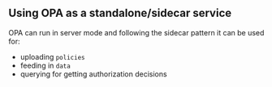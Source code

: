 ## Using OPA as a standalone/sidecar service

OPA can run in server mode and following the sidecar pattern it can be used for:

- uploading `policies`
- feeding in `data`
- querying for getting authorization decisions
